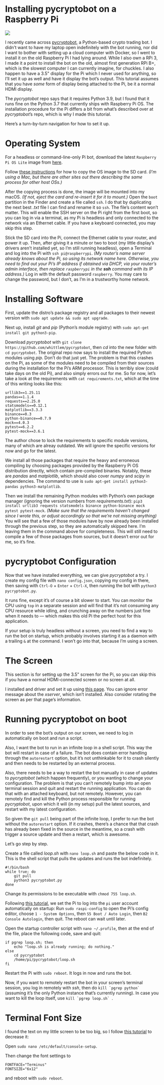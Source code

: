 # Installing pycryptobot on a Raspberry Pi

![](pi.jpg)

I recently came across [pycryptobot](https://github.com/whittlem/pycryptobot), a Python-based crypto trading bot. I didn’t want to have my laptop open indefinitely with the bot running, nor did I want to bother with setting up a cloud computer with Docker, so I went to install it on the old Raspberry Pi I had lying around. While I also own a RPi 3, I made it a point to install the bot on the old, almost first generation RPi B+, which is the slowest computer I can currently imagine, for chuckles. I also happen to have a 3.5" display for the Pi which I never used for anything, so I’ll set it up as well and have it display the bot’s output. This tutorial assumes that you have *some* form of display being attached to the Pi, be it a normal HDMI display.

The *pycryptobot* repo says that it requires Python 3.9, but I found that it runs fine on the Python 3.7 that currently ships with Raspberry Pi OS. The installation procedure for the Pi differs a bit from what’s described over at *pycryptobot*’s repo, which is why I made this tutorial.

Here’s a turn-by-turn navigation for how to set it up.

# Operating System

For a headless or command-line-only Pi bot, download the latest `Raspberry Pi OS Lite` image from [here](https://www.raspberrypi.org/software/operating-systems/).

Follow [these instructions](https://www.raspberrypi.org/documentation/installation/installing-images/mac.md) for how to copy the OS image to the SD card. *(I’m using a Mac, but there are other sites out there describing the same process for other host OSs.)*

After the copying process is done, the image will be mounted into my macOS. *(If not, eject the card and re-insert it for it to mount.)* Open the `boot` partition in the Finder and create a file called `ssh`. I do that by duplicating the next best *.txt* file I can find and rename it so `ssh`. The file’s content won’t matter. This will enable the SSH server on the Pi right from the first boot, so you can log in via a terminal, as my Pi is headless and only connected to the network via an Ethernet cable. If you have a keyboard connected, you may skip this step.

Stick the SD card into the Pi, connect the Ethernet cable to your router, and power it up. Then, after giving it a minute or two to boot (my little display’s drivers aren’t installed yet, so I’m still running headless), open a Terminal and log into the Pi with `ssh pi@raspberrypi`. _(My router’s name server already knows about the Pi, so using its network name here. Otherwise, you need to find out your Pi’s IP address if obtained via DHCP, via your router’s admin interface, then replace `raspberrypi` in the **ssh** command with its IP address.)_ Log in with the default password `raspberry`. You may care to change the password, but I don’t, as I’m in a trustworthy home network.

# Installing Software

First, update the distro’s package registry and all packages to their newest version with `sudo apt update && sudo apt upgrade`.

Next up, install *git* and *pip* (Python’s module registry) with `sudo apt-get install git python3-pip`.

Download *pycryptobot* with `git clone https://github.com/whittlem/pycryptobot`, then *cd* into the new folder with `cd pycryptobot`. The original repo now says to install the required Python modules using *pip*. Don’t do that just yet. The problem is that this crashes on the Pi, as some of the modules need to be compiled from their sources during the installation for the Pi’s ARM processor. This is terribly slow (could take days on the old Pi), and also simply errors out for me. So for now, let’s take a look at the requirements with `cat requirements.txt`, which at the time of this writing looks like this:

```
urllib3==1.25.11
pandas==1.1.4
requests==2.25.0
statsmodels==0.12.1
matplotlib==3.3.3
binance==0.3
python-binance==0.7.9
mock==4.0.3
pytest==6.2.2
pytest-mock==3.6.1
```

The author chose to lock the requirements to specific module versions, many of which are alreay outdated. We will ignore the specific versions for now and go for the latest.

We install all those packages that require the heavy and erroneous compiling by choosing packages provided by the Raspberry Pi OS distribution directly, which contain pre-compiled binaries. Notably, these are *pandas* and *matplotlib*, which should also cover *numpy* and *scipy* in dependencies. The command to use is `sudo apt-get install python3-pandas python3-matplotlib`.

Then we install the remaining Python modules with Python’s own package manager (ignoring the version numbers from *requirements.txt*): `pip3 install urllib3 requests statsmodels binance python-binance mock pytest pytest-mock`. _(Make sure that the requirements haven’t changed since I wrote this, or adjust accordingly so that we’re not missing anything)_ You will see that a few of those modules have by now already been installed through the previous step, so they are automatically skipped here. I’m leaving them in the command above for completeness. This will still need to compile a few of those packages from sources, but it doesn’t error out for me, so it’s fine.

# pycryptobot Configuration

Now that we have installed everything, we can give *pycryptobot* a try. I create my config file with `nano config.json`, copying my config in there, then saving with `Ctrl-O` + `Enter` + `Ctrl-X`, then running the bot with `python3 pycryptobot.py`.

It runs fine, except it’s of course a bit slower to start. You can monitor the CPU using `top` in a separate session and will find that it’s not consuming any CPU resource while idling, and crunching away on the numbers just fine when it needs to — which makes this old Pi the perfect host for this application.

If your setup is truly headless without a screen, you need to find a way to run the bot on startup, which probably involves starting it as a daemon with a trailing `&` at the command. I won’t go into that, because I’m using a screen.

# The Screen

This section is for setting up the 3.5" screen for the Pi, so you can skip this if you have a normal HDMI-connected screen or no screen at all.

I installed and driver and set it up using [this page](http://www.lcdwiki.com/3.5inch_RPi_Display). You can ignore error message about the *xserver*, which isn’t installed. Also consider rotating the screen as per that page’s information.

# Running pycryptobot on boot

In order to see the bot’s output on our screen, we need to log in automatically on boot and run a script.

Also, I want the bot to run in an infinite loop in a shell script. This way the bot will restart in case of a failure. The bot does contain error handling through the `autorestart` option, but it’s not unthinkable for it to crash silently and then needs to be restarted by an external process.

Also, there needs to be a way to restart the bot manually in case of updates to *pycryptobot* (which happen frequently), or you wanting to change your configuration. The problem is that you can’t remotely bump into an open terminal session and quit and restart the running application. You can do that with an attached keyboard, but not remotely. However, you can remotely find and kill the Python process responsible for running *pycryptobot*, upon which it will (in my setup) pull the latest sources, and restart with my latest configuration. 

So given the `git pull` being part of the infinite loop, I prefer to run the bot without the `autorestart` option. If it crashes, there’s a chance that that crash has already been fixed in the source in the meantime, so a crash with trigger a source update and then a restart, which is awesome.

Let’s go step by step.

Create a file called *loop.sh* with `nano loop.sh` and paste the below code in it. This is the shell script that pulls the updates and runs the bot indefinitely.

```
#!/bin/bash
while true; do
    git pull
    python3 pycryptobot.py
done
```

Change its permissions to be executable with `chmod 755 loop.sh`.

Following [this tutorial](https://www.raspberrypi-spy.co.uk/2015/02/how-to-autorun-a-python-script-on-raspberry-pi-boot/), we set the Pi to log into the `pi` user account automatically on startup: Run `sudo raspi-config` to open the Pi’s config editor, choose `1 - System Options`, then `S5 Boot / Auto Login`, then `B2 Console Autologin`, then quit. The reboot can wait until later.

Open the startup controller script with `nano ~/.profile`, then at the end of the file, place the following code, save and quit:

```
if pgrep loop.sh; then
    echo "loop.sh is already running; do nothing."
else
    cd pycryptobot
    /home/pi/pycryptobot/loop.sh
fi
```

Restart the Pi with `sudo reboot`. It logs in now and runs the bot.

Now, if you want to remotely restart the bot in your screen’s terminal session, you log in remotely with *ssh*, then do ``kill `pgrep python` `` (assuming it’s the only Python instance that’s currently running). In case you want to kill the loop itself, use ``kill `pgrep loop.sh` ``.

# Terminal Font Size

I found the text on my little screen to be too big, so I follow [this tutorial](https://www.raspberrypi-spy.co.uk/2014/04/how-to-change-the-command-line-font-size/) to decrease it:

Open `sudo nano /etc/default/console-setup`.

Then change the font settings to 

```
FONTFACE="Terminus"
FONTSIZE="6x12"
```

and reboot with `sudo reboot`.